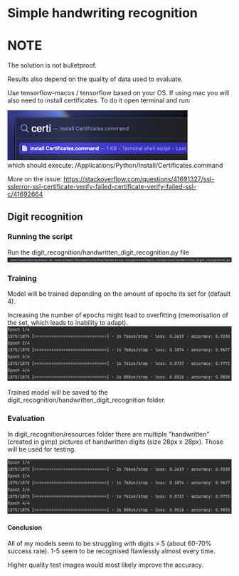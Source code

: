 # Simple handwriting recognition

# NOTE
The solution is not bulletproof. 

Results also depend on the quality of data used to evaluate.

Use tensorflow-macos / tensorflow based on your OS.
If using mac you will also need to install certificates. To do it open terminal and run:

![Install certificates](resources/certi.png)    
which should execute:
/Applications/Python/Install/Certificates.command

More on the issue:
https://stackoverflow.com/questions/41691327/ssl-sslerror-ssl-certificate-verify-failed-certificate-verify-failed-ssl-c/41692664

## Digit recognition

### Running the script
Run the digit_recognition/handwritten_digit_recognition.py file
![Running](resources/running.png)

### Training
Model will be trained depending on the amount of epochs its set for (default 4).

Increasing the number of epochs might lead to overfitting (memorisation of the set, which leads to inability to adapt).
![Training](resources/training.png)

Trained model will be saved to the digit_recognition/handwritten_digit_recognition folder.

### Evaluation
In digit_recognition/resources folder there are multiple "handwritten" (created in gimp)
pictures of handwritten digits (size 28px x 28px). Those will be used for testing.

![Testing](resources/training.png)

#### Conclusion
All of my models seem to be struggling with digits > 5 (about 60-70% success rate).
1-5 seem to be recognised flawlessly almost every time.

Higher quality test images would most likely improve the accuracy.






